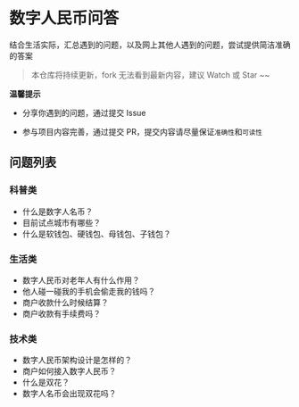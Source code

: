 # 数字人民币问答

结合生活实际，汇总遇到的问题，以及网上其他人遇到的问题，尝试提供简洁准确的答案

> 本仓库将持续更新，fork 无法看到最新内容，建议 Watch 或 Star ~~

**温馨提示**

- 分享你遇到的问题，通过提交 Issue

- 参与项目内容完善，通过提交 PR，提交内容请尽量保证`准确性`和`可读性`

## 问题列表

### 科普类

- 什么是数字人名币？
- 目前试点城市有哪些？
- 什么是软钱包、硬钱包、母钱包、子钱包？

### 生活类

- 数字人民币对老年人有什么作用？
- 他人碰一碰我的手机会偷走我的钱吗？
- 商户收款什么时候结算？
- 商户收款有手续费吗？

### 技术类

- 数字人民币架构设计是怎样的？
- 商户如何接入数字人民币？
- 什么是双花？
- 数字人名币会出现双花吗？
